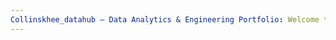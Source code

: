 ```yaml
---
Collinskhee_datahub – Data Analytics & Engineering Portfolio: Welcome to my project portfolio! I'm a Data/BI Professional with trends and business insights, using data to solve real-world problems. A growing journey of data engineering and analytics projects using Python, Power BI, and SQL. It includes real-world and learning-based work featuring ETL pipelines, data modeling, dashboards, and actionable insights through data visualization and storytelling.
---
```

